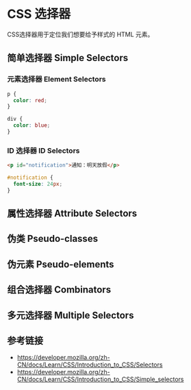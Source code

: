# CSS 选择器

CSS选择器用于定位我们想要给予样式的 HTML 元素。

## 简单选择器 Simple Selectors
### 元素选择器 Element Selectors
```css
p {
  color: red;
}

div {
  color: blue;
}
```

### ID 选择器 ID Selectors
```html
<p id="notification">通知：明天放假</p>
```
```css
#notification {
  font-size: 24px;
}
```

## 属性选择器 Attribute Selectors

## 伪类 Pseudo-classes

## 伪元素 Pseudo-elements

## 组合选择器 Combinators

## 多元选择器 Multiple Selectors

## 参考链接
* https://developer.mozilla.org/zh-CN/docs/Learn/CSS/Introduction_to_CSS/Selectors
* https://developer.mozilla.org/zh-CN/docs/Learn/CSS/Introduction_to_CSS/Simple_selectors
